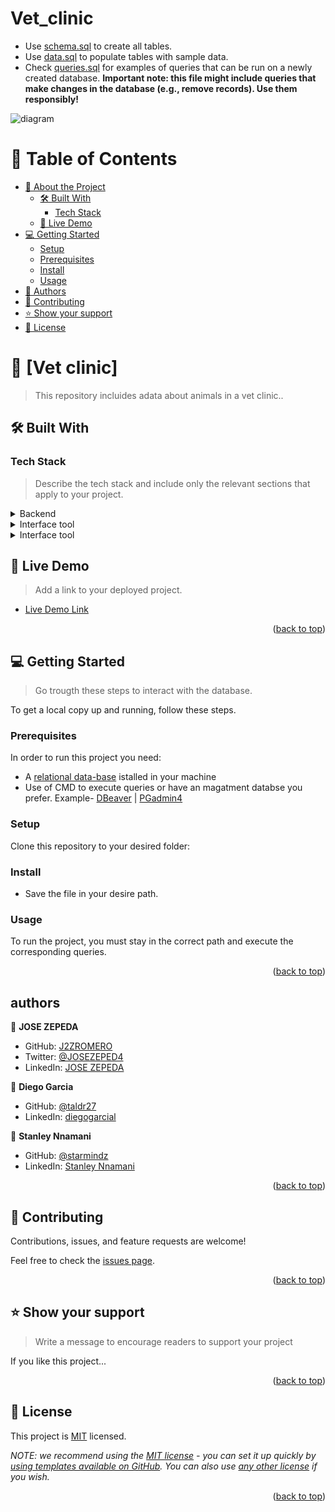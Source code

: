 # Vet_clinic


- Use [schema.sql](./schema.sql) to create all tables.
- Use [data.sql](./data.sql) to populate tables with sample data.
- Check [queries.sql](./queries.sql) for examples of queries that can be run on a newly created database. **Important note: this file might include queries that make changes in the database (e.g., remove records). Use them responsibly!**
<a name="readme-top"></a>

![diagram](https://user-images.githubusercontent.com/63516282/208717976-c0014d7a-d7c8-40ab-a9ff-4e5da30dca09.png)

<!-- TABLE OF CONTENTS -->

# 📗 Table of Contents

- [📖 About the Project](#about-project)
  - [🛠 Built With](#built-with)
    - [Tech Stack](#tech-stack)
  - [🚀 Live Demo](#live-demo)
- [💻 Getting Started](#getting-started)
  - [Setup](#setup)
  - [Prerequisites](#prerequisites)
  - [Install](#install)
  - [Usage](#usage)
- [👥 Authors](#authors)
- [🤝 Contributing](#contributing)
- [⭐️ Show your support](#support)
- [📝 License](#license)

<!-- PROJECT DESCRIPTION -->

# 📖 [Vet clinic] <a name="about-project"></a>

> This repository incluides adata about animals in a vet clinic..


## 🛠 Built With <a name="built-with"></a>

### Tech Stack <a name="tech-stack"></a>

> Describe the tech stack and include only the relevant sections that apply to your project.

<details>
  <summary>Backend</summary>
  <ul>
    <li><a href="https://www.postgresql.org/">Postgresql</a></li>
  </ul>
</details>


<details>
<summary>Interface tool</summary>
  <ul>
    <li><a href="https://drawsql.app/">drawsql</a></li>
  </ul>
</details>

<details>
  <summary>Interface tool</summary>
  <ul>
    <li><a href="https://dbeaver.io/">DBeaver</a></li>
  </ul>
</details>

<!-- LIVE DEMO -->

## 🚀 Live Demo <a name="live-demo"></a>

> Add a link to your deployed project.

- [Live Demo Link](https://drawsql.app/teams/microverseactivities/diagrams/vet-clinic)

<p align="right">(<a href="#readme-top">back to top</a>)</p>

<!-- GETTING STARTED -->

## 💻 Getting Started <a name="getting-started"></a>

> Go trougth these steps to interact with the database.

To get a local copy up and running, follow these steps.

### Prerequisites

In order to run this project you need:

- A [relational data-base](https://www.statista.com/statistics/1131568/worldwide-popularity-ranking-relational-database-management-systems/) istalled in your machine 
- Use of CMD to execute queries or have an magatment databse you prefer. 
    Example-  [DBeaver](https://dbeaver.io/)  |   [PGadmin4](https://www.postgresql.org/about/news/pgadmin-4-v616-released-2548/)

### Setup

Clone this repository to your desired folder:

### Install

- Save the file in your desire path.

### Usage

To run the project, you must stay in the correct path and execute the corresponding queries.

<p align="right">(<a href="#readme-top">back to top</a>)</p>

## authors
<!-- AUTHORS -->

👤 **JOSE ZEPEDA**

- GitHub: [J2ZROMERO](https://github.com/J2ZROMERO)
- Twitter: [@JOSEZEPED4](https://twitter.com/JOSEZEPED4)
- LinkedIn: [JOSE ZEPEDA](https://www.linkedin.com/in/jose-zepeda-733ab91ab/)

👤 **Diego Garcia**

- GitHub: [@taldr27](https://github.com/taldr27)
- LinkedIn: [diegogarcial](https://www.linkedin.com/in/diegogarcial/)

👤 **Stanley Nnamani**
- GitHub: [@starmindz](https://github.com/starmindz)
- LinkedIn: [Stanley Nnamani](https://www.linkedin.com/in/stanley-nnamani)

<p align="right">(<a href="#readme-top">back to top</a>)</p>


<!-- CONTRIBUTING -->

## 🤝 Contributing <a name="contributing"></a>

Contributions, issues, and feature requests are welcome!

Feel free to check the [issues page](../../issues/).

<p align="right">(<a href="#readme-top">back to top</a>)</p>

<!-- SUPPORT -->

## ⭐️ Show your support <a name="support"></a>

> Write a message to encourage readers to support your project

If you like this project...

<p align="right">(<a href="#readme-top">back to top</a>)</p>



<!-- LICENSE -->

## 📝 License <a name="license"></a>

This project is [MIT](./LICENSE) licensed.

_NOTE: we recommend using the [MIT license](https://choosealicense.com/licenses/mit/) - you can set it up quickly by [using templates available on GitHub](https://docs.github.com/en/communities/setting-up-your-project-for-healthy-contributions/adding-a-license-to-a-repository). You can also use [any other license](https://choosealicense.com/licenses/) if you wish._

<p align="right">(<a href="#readme-top">back to top</a>)</p>
